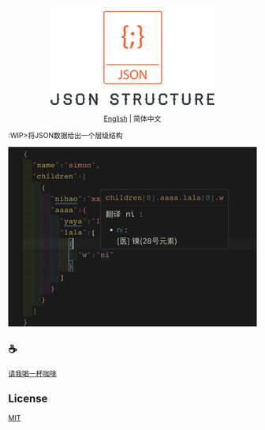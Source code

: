 <p align="center">
<img height="200" src="./assets/kv.png" alt="vscode json structure">
</p>
<p align="center"> <a href="./README.md">English</a> | 简体中文</p>

:WIP>将JSON数据给出一个层级结构

![demo](/assets/demo.jpg)

## :coffee:

[请我喝一杯咖啡](https://github.com/Simon-He95/sponsor)

## License

[MIT](./license)
